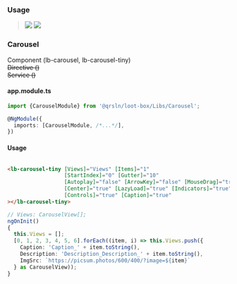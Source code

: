 ### Usage

> [![](https://img.shields.io/badge/Main-readme‌‌‌‌‌‌‌-white)](../../readme.desc.md) [![](https://img.shields.io/badge/readme-white)](readme.md)

### Carousel

Component (lb-carousel, lb-carousel-tiny)  
~~Directive ()~~  
~~Service ()~~

#### app.module.ts

```typescript
import {CarouselModule} from '@qrsln/loot-box/Libs/Carousel';

@NgModule({
  imports: [CarouselModule, /*...*/],
})
```  

#### Usage

```html

<lb-carousel-tiny [Views]="Views" [Items]="1"
                  [StartIndex]="0" [Gutter]="10"
                  [Autoplay]="false" [ArrowKey]="false" [MouseDrag]="true" [AutoWidth]="false"
                  [Center]="true" [LazyLoad]="true" [Indicators]="true" [Loop]="true"
                  [Controls]="true" [Caption]="true"
></lb-carousel-tiny>
``` 

```typescript
// Views: CarouselView[];
ngOnInit()
{
  this.Views = [];
  [0, 1, 2, 3, 4, 5, 6].forEach((item, i) => this.Views.push({
    Caption: 'Caption_' + item.toString(),
    Description: 'Description_Description_' + item.toString(),
    ImgSrc: `https://picsum.photos/600/400/?image=${item}`
  } as CarouselView));
}
```   
